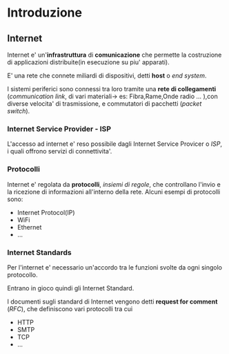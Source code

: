 # Introduzione
## Internet
Internet e' un'**infrastruttura** di **comunicazione** che permette la costruzione di applicazioni distribuite(in esecuzione su piu' apparati). 

E' una rete che connete miliardi di dispositivi, detti **host** o *end system*.

I sistemi periferici sono connessi tra loro tramite una **rete di collegamenti** (*communication link*, di vari materiali-> es: Fibra,Rame,Onde radio $\dots$ ),con diverse velocita' di trasmissione, e commutatori di pacchetti (*packet switch*).

### Internet Service Provider - ISP
L'accesso ad internet e' reso possibile dagli Internet Service Provicer o *ISP*, i quali offrono servizi di connettivita'.

### Protocolli
Internet e' regolata da **protocolli**, *insiemi di regole*, che controllano l'invio e la ricezione di informazioni all'interno della rete.
Alcuni esempi di protocolli sono:
- Internet Protocol(IP)
- WiFi
- Ethernet
- $\dots$

### Internet Standards
Per l'internet e' necessario un'accordo tra le funzioni svolte da ogni singolo protocollo.

Entrano in gioco quindi gli Internet Standard.

I documenti sugli standard di Internet vengono detti **request for comment** (*RFC*), che definiscono vari protocolli tra cui 
- HTTP
- SMTP
- TCP
- $\dots$